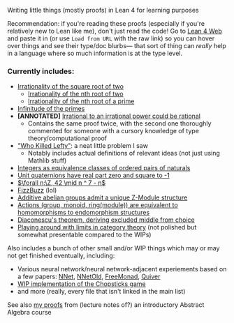 Writing little things (mostly proofs) in Lean 4 for learning purposes

Recommendation: if you're reading these proofs (especially if you're relatively new to Lean like me), don't just read the code! Go to [Lean 4 Web](https://live.lean-lang.org/) and paste it in (or use `Load from URL` with the raw link) so you can hover over things and see their type/doc blurbs— that sort of thing can _really_ help in a language where so much information is at the type level.

### Currently includes:
- [Irrationality of the square root of two](Misc/SqrtTwoIrrational.lean)
    - [Irrationality of the nth root of two](Misc/NrtTwoIrrational.lean)
    - [Irrationality of the nth root of a prime](Misc/NrtPrimeIrrational.lean)
- [Infinitude of the primes](Misc/InfPrimes.lean)
- **\[ANNOTATED\]** [Irrational to an irrational power could be rational](Misc/IrrationalPowIrrationalRational.lean)
    - Contains the same proof twice, with the second one thoroughly commented for someone with a cursory knowledge of type theory/computational proof
- ["Who Killed Lefty"](Misc/WhoKilledLefty.lean): a neat little problem I saw
    - Notably includes actual definitions of relevant ideas (not just using Mathlib stuff)
- [Integers as equivalence classes of ordered pairs of naturals](Misc/IntAsOrderedPairs.lean)
- [Unit quaternions have real part zero and square to -1](Misc/UnitQuaternion.lean)
- [$\forall n:\Z, 42 \mid n ^ 7 - n$](Misc/42DvdNPow7MinusN.lean)
- [FizzBuzz](Misc/FizzBuzz.lean) (lol)
- [Additive abelian groups admit a unique Z-Module structure](Misc/AddCommGroupZModule.lean)
- [Actions (group, monoid, ring(module)) are equivalent to homomorphisms to endomorphism structures](Misc/Actions.lean)
- [Diaconescu's theorem, deriving excluded middle from choice](Misc/Diaconescu.lean)
- [Playing around with limits in category theory](Misc/CategoricalLimits.lean) (not polished but somewhat presentable compared to the WIPs)

Also includes a bunch of other small and/or WIP things which may or may not get finished eventually, including:
- Various neural network/neural network-adjacent experiements based on a few papers: [NNet](Misc/NNet.lean), [NNetOld](Misc/NNetOld.lean), [FreeMonad](Misc/FreeMonad.lean), [Quiver](Misc/Quiver.lean)
- [WIP implementation of the Chopsticks game](Misc/Chopsticks.lean)
- and more (really, every file that isn't linked in the main list)

See also [my proofs](https://github.com/TheCob11/PaulinIntroToAbstractAlgebra) from (lecture notes of?) an introductory Abstract Algebra course
